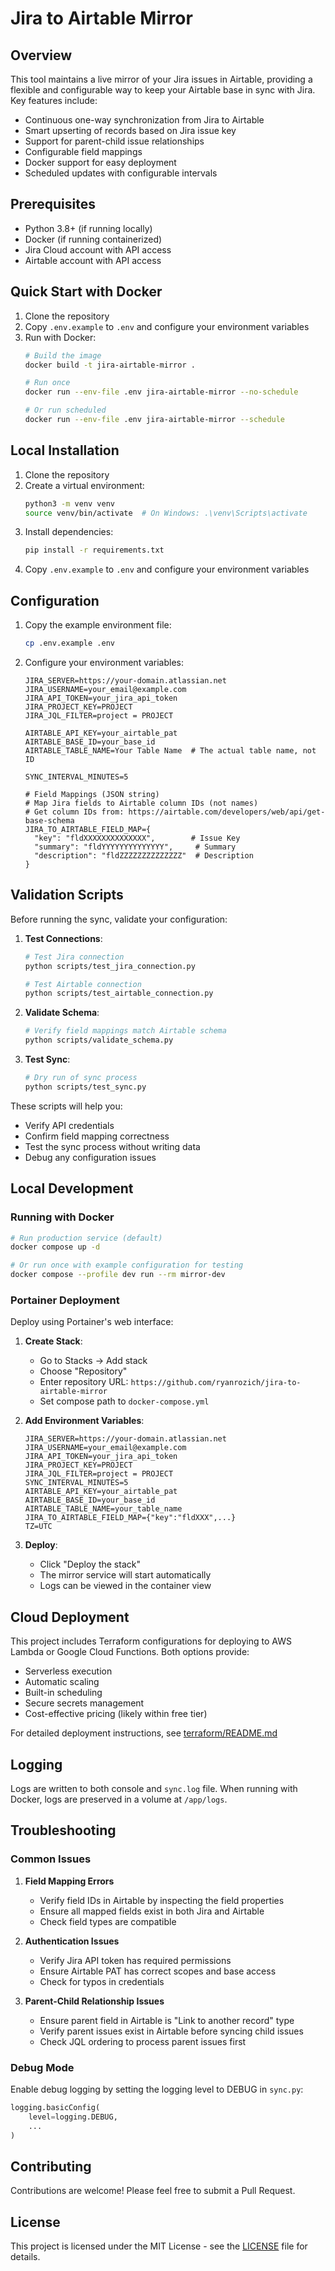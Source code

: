 # Jira to Airtable Mirror

## Overview
This tool maintains a live mirror of your Jira issues in Airtable, providing a flexible and configurable way to keep your Airtable base in sync with Jira. Key features include:
- Continuous one-way synchronization from Jira to Airtable
- Smart upserting of records based on Jira issue key
- Support for parent-child issue relationships
- Configurable field mappings
- Docker support for easy deployment
- Scheduled updates with configurable intervals

## Prerequisites
- Python 3.8+ (if running locally)
- Docker (if running containerized)
- Jira Cloud account with API access
- Airtable account with API access

## Quick Start with Docker
1. Clone the repository
2. Copy `.env.example` to `.env` and configure your environment variables
3. Run with Docker:
   ```bash
   # Build the image
   docker build -t jira-airtable-mirror .
   
   # Run once
   docker run --env-file .env jira-airtable-mirror --no-schedule
   
   # Or run scheduled
   docker run --env-file .env jira-airtable-mirror --schedule
   ```

## Local Installation
1. Clone the repository
2. Create a virtual environment:
   ```bash
   python3 -m venv venv
   source venv/bin/activate  # On Windows: .\venv\Scripts\activate
   ```
3. Install dependencies:
   ```bash
   pip install -r requirements.txt
   ```
4. Copy `.env.example` to `.env` and configure your environment variables

## Configuration

1. Copy the example environment file:
   ```bash
   cp .env.example .env
   ```

2. Configure your environment variables:
   ```env
   JIRA_SERVER=https://your-domain.atlassian.net
   JIRA_USERNAME=your_email@example.com
   JIRA_API_TOKEN=your_jira_api_token
   JIRA_PROJECT_KEY=PROJECT
   JIRA_JQL_FILTER=project = PROJECT

   AIRTABLE_API_KEY=your_airtable_pat
   AIRTABLE_BASE_ID=your_base_id
   AIRTABLE_TABLE_NAME=Your Table Name  # The actual table name, not ID

   SYNC_INTERVAL_MINUTES=5

   # Field Mappings (JSON string)
   # Map Jira fields to Airtable column IDs (not names)
   # Get column IDs from: https://airtable.com/developers/web/api/get-base-schema
   JIRA_TO_AIRTABLE_FIELD_MAP={
     "key": "fldXXXXXXXXXXXXXX",        # Issue Key
     "summary": "fldYYYYYYYYYYYYYY",     # Summary
     "description": "fldZZZZZZZZZZZZZZ"  # Description
   }
   ```

## Validation Scripts

Before running the sync, validate your configuration:

1. **Test Connections**:
   ```bash
   # Test Jira connection
   python scripts/test_jira_connection.py

   # Test Airtable connection
   python scripts/test_airtable_connection.py
   ```

2. **Validate Schema**:
   ```bash
   # Verify field mappings match Airtable schema
   python scripts/validate_schema.py
   ```

3. **Test Sync**:
   ```bash
   # Dry run of sync process
   python scripts/test_sync.py
   ```

These scripts will help you:
- Verify API credentials
- Confirm field mapping correctness
- Test the sync process without writing data
- Debug any configuration issues

## Local Development

### Running with Docker

```bash
# Run production service (default)
docker compose up -d

# Or run once with example configuration for testing
docker compose --profile dev run --rm mirror-dev
```

### Portainer Deployment

Deploy using Portainer's web interface:

1. **Create Stack**:
   - Go to Stacks → Add stack
   - Choose "Repository"
   - Enter repository URL: `https://github.com/ryanrozich/jira-to-airtable-mirror`
   - Set compose path to `docker-compose.yml`

2. **Add Environment Variables**:
   ```env
   JIRA_SERVER=https://your-domain.atlassian.net
   JIRA_USERNAME=your_email@example.com
   JIRA_API_TOKEN=your_jira_api_token
   JIRA_PROJECT_KEY=PROJECT
   JIRA_JQL_FILTER=project = PROJECT
   SYNC_INTERVAL_MINUTES=5
   AIRTABLE_API_KEY=your_airtable_pat
   AIRTABLE_BASE_ID=your_base_id
   AIRTABLE_TABLE_NAME=your_table_name
   JIRA_TO_AIRTABLE_FIELD_MAP={"key":"fldXXX",...}
   TZ=UTC
   ```

3. **Deploy**:
   - Click "Deploy the stack"
   - The mirror service will start automatically
   - Logs can be viewed in the container view

## Cloud Deployment

This project includes Terraform configurations for deploying to AWS Lambda or Google Cloud Functions. Both options provide:
- Serverless execution
- Automatic scaling
- Built-in scheduling
- Secure secrets management
- Cost-effective pricing (likely within free tier)

For detailed deployment instructions, see [terraform/README.md](terraform/README.md)

## Logging
Logs are written to both console and `sync.log` file. When running with Docker, logs are preserved in a volume at `/app/logs`.

## Troubleshooting

### Common Issues

1. **Field Mapping Errors**
   - Verify field IDs in Airtable by inspecting the field properties
   - Ensure all mapped fields exist in both Jira and Airtable
   - Check field types are compatible

2. **Authentication Issues**
   - Verify Jira API token has required permissions
   - Ensure Airtable PAT has correct scopes and base access
   - Check for typos in credentials

3. **Parent-Child Relationship Issues**
   - Ensure parent field in Airtable is "Link to another record" type
   - Verify parent issues exist in Airtable before syncing child issues
   - Check JQL ordering to process parent issues first

### Debug Mode
Enable debug logging by setting the logging level to DEBUG in `sync.py`:

```python
logging.basicConfig(
    level=logging.DEBUG,
    ...
)
```

## Contributing
Contributions are welcome! Please feel free to submit a Pull Request.

## License
This project is licensed under the MIT License - see the [LICENSE](LICENSE) file for details.
